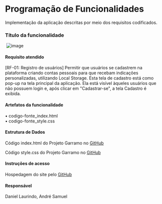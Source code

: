# Programação de Funcionalidades

Implementação da aplicação descritas por meio dos requisitos codificados. 

### Título da funcionalidade

<img> ![image](https://github.com/ICEI-PUC-Minas-PMV-ADS/pmv-ads-2024-1-e1-proj-web-t6-pmv-ads-2024-1-e1-projeto_entreteniment/assets/141928161/0a098c97-39b5-4b51-a0cb-408b2c176374)


#### Requisito atendido

[RF-01: Registro de usuários] Permitir que usuários se cadastrem na plataforma criando contas pessoais para que recebam indicações personalizadas, utilizando Local Storage. Esta tela de cadastro está como pop-up na tela principal da aplicação. Ela está visível àqueles usuários que não possuem login e, após clicar em "Cadastrar-se", a tela Cadastro é exibida.


#### Artefatos da funcionalidade

&bull; codigo-fonte_index.html <br>
&bull; codigo-fonte_style.css


#### Estrutura de Dados

<p> Código index.html do Projeto Garramo no <a href="https://github.com/ICEI-PUC-Minas-PMV-ADS/pmv-ads-2024-1-e1-proj-web-t6-pmv-ads-2024-1-e1-projeto_entreteniment/blob/main/codigo-fonte/index.html"> GitHub </a></p>

<p> Código style.css do Projeto Garramo no <a href="https://github.com/ICEI-PUC-Minas-PMV-ADS/pmv-ads-2024-1-e1-proj-web-t6-pmv-ads-2024-1-e1-projeto_entreteniment/blob/main/codigo-fonte/style.css"> GitHub </a></p>


#### Instruções de acesso

<p> Hospedagem do site pelo <a href="https://icei-puc-minas-pmv-ads.github.io/pmv-ads-2024-1-e1-proj-web-t6-pmv-ads-2024-1-e1-projeto_entreteniment/"> GitHub </a></p>


#### Responsável

Daniel Laurindo, André Samuel






